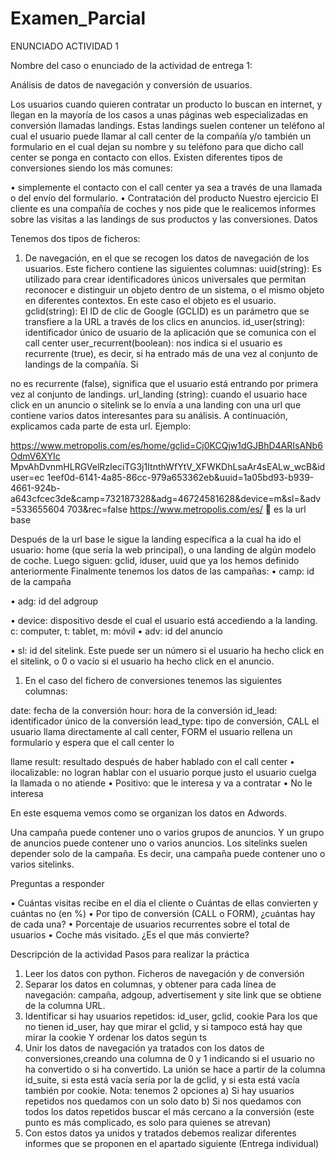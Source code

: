 # Examen_Parcial
ENUNCIADO ACTIVIDAD 1


Nombre del caso o enunciado de la actividad de entrega 1:

Análisis de datos de navegación y conversión de usuarios.

Los usuarios cuando quieren contratar un producto lo buscan en internet, y llegan en la mayoría de los casos a unas páginas web especializadas en conversión llamadas landings. Estas landings suelen contener un teléfono al cual el usuario puede llamar al call center de la compañía y/o también un formulario en el cual dejan su nombre y su teléfono para que dicho call center se ponga en contacto con ellos.
Existen diferentes tipos de conversiones siendo los más comunes:

•	simplemente el contacto con el call center ya sea a través de una llamada o del envío del formulario.
•	Contratación del producto Nuestro ejercicio
El cliente es una compañía de coches y nos pide que le realicemos informes sobre las visitas a las landings de sus productos y las conversiones.
Datos

Tenemos dos tipos de ficheros:

1) De navegación, en el que se recogen los datos de navegación de los usuarios. Este fichero contiene las siguientes columnas:
uuid(string): Es utilizado para crear identificadores únicos universales que permitan reconocer e distinguir un objeto dentro de un sistema, o el mismo objeto en diferentes contextos. En este caso el objeto es el usuario. gclid(string): El ID de clic de Google (GCLID) es un parámetro que se transfiere a la URL a través de los clics en anuncios.
id_user(string): identificador único de usuario de la aplicación que se comunica con el call center
user_recurrent(boolean): nos indica si el usuario es recurrente (true), es decir, si ha entrado más de una vez al conjunto de landings de la compañía. Si


no es recurrente (false), significa que el usuario está entrando por primera vez al conjunto de landings.
url_landing (string): cuando el usuario hace click en un anuncio o sitelink se lo envía a una landing con una url que contiene varios datos interesantes para su análisis. A continuación, explicamos cada parte de esta url.
Ejemplo:

https://www.metropolis.com/es/home/gclid=Cj0KCQjw1dGJBhD4ARIsANb6OdmV6XYIc MpvAhDvnmHLRGVelRzIeciTG3j1ItnthWfYtV_XFWKDhLsaAr4sEALw_wcB&iduser=ec 1eef0d-6141-4a85-86cc-979a653362eb&uuid=1a05bd93-b939-4661-924b- a643cfcec3de&camp=732187328&adg=46724581628&device=m&sl=&adv=533655604 703&rec=false
https://www.metropolis.com/es/  es la url base

Después de la url base le sigue la landing específica a la cual ha ido el usuario: home (que sería la web principal), o una landing de algún modelo de coche.
Luego siguen: gclid, iduser, uuid que ya los hemos definido anteriormente Finalmente tenemos los datos de las campañas:
•	camp: id de la campaña

•	adg: id del adgroup

•	device: dispositivo desde el cual el usuario está accediendo a la landing. c: computer, t: tablet, m: móvil
•	adv: id del anuncio

•	sl: id del sitelink. Este puede ser un número si el usuario ha hecho click en el sitelink, o 0 o vacío si el usuario ha hecho click en el anuncio.
1)	En el caso del fichero de conversiones tenemos las siguientes columnas:

date: fecha de la conversión hour: hora de la conversión
id_lead: identificador único de la conversión
lead_type: tipo de conversión, CALL el usuario llama directamente al call center, FORM el usuario rellena un formulario y espera que el call center lo


llame
result: resultado después de haber hablado con el call center
•	ilocalizable: no logran hablar con el usuario porque justo el usuario cuelga la llamada o no atiende
•	Positivo: que le interesa y va a contratar
•	No le interesa

En este esquema vemos como se organizan los datos en Adwords.

Una campaña puede contener uno o varios grupos de anuncios. Y un grupo de anuncios puede contener uno o varios anuncios.
Los sitelinks suelen depender solo de la campaña. Es decir, una campaña puede contener uno o varios sitelinks.


Preguntas a responder

•	Cuántas visitas recibe en el día el cliente
o Cuántas de ellas convierten y cuántas no (en %)
•	Por tipo de conversión (CALL o FORM), ¿cuántas hay de cada una?
•	Porcentaje de usuarios recurrentes sobre el total de usuarios
•	Coche más visitado. ¿Es el que más convierte?



Descripción de la actividad
Pasos para realizar la práctica
1)	Leer los datos con python. Ficheros de navegación y de conversión
2)	Separar los datos en columnas, y obtener para cada línea de navegación: campaña, adgoup, advertisement y site link que se obtiene de la columna URL.
3)	Identificar si hay usuarios repetidos: id_user, gclid, cookie
Para los que no tienen id_user, hay que mirar el gclid, y si tampoco está hay que mirar la cookie
Y ordenar los datos según ts
4)	Unir los datos de navegación ya tratados con los datos de conversiones,creando una columna de 0 y 1 indicando si el usuario no ha convertido o si ha convertido. La unión se hace a partir de la columna id_suite, si esta está vacía sería por la de gclid, y si esta está vacía también por cookie.
Nota: tenemos 2 opciones
a)	Si hay usuarios repetidos nos quedamos con un solo dato
b)	Si nos quedamos con todos los datos repetidos buscar el más cercano a la conversión (este punto es más complicado, es solo para quienes se atrevan)
1)	Con estos datos ya unidos y tratados debemos realizar diferentes informes que se proponen en el apartado siguiente (Entrega individual)






